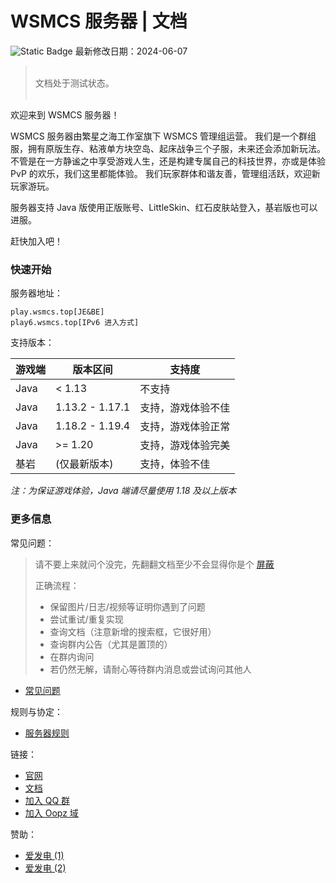 # WSMCS 服务器 | 文档
![Static Badge](https://img.shields.io/badge/version-0.0.1-blue?link=a) 最新修改日期：2024-06-07

> <br/>
> 文档处于测试状态。<br/>
> <br/>

欢迎来到 WSMCS 服务器！

WSMCS 服务器由繁星之海工作室旗下 WSMCS 管理组运营。
我们是一个群组服，拥有原版生存、粘液单方块空岛、起床战争三个子服，未来还会添加新玩法。
不管是在一方静谧之中享受游戏人生，还是构建专属自己的科技世界，亦或是体验 PvP 的欢乐，我们这里都能体验。
我们玩家群体和谐友善，管理组活跃，欢迎新玩家游玩。

服务器支持 Java 版使用正版账号、LittleSkin、红石皮肤站登入，基岩版也可以进服。

赶快加入吧！

### 快速开始

服务器地址：

```
play.wsmcs.top[JE&BE]
play6.wsmcs.top[IPv6 进入方式]
```

支持版本：

| 游戏端  | 版本区间            | 支持度        |
|------|-----------------|------------|
| Java | < 1.13        | 不支持 |
| Java | 1.13.2 - 1.17.1 | 支持，游戏体验不佳  |
| Java | 1.18.2 - 1.19.4 | 支持，游戏体验正常  |
| Java | >= 1.20   | 支持，游戏体验完美  |
| 基岩   | (仅最新版本)         | 支持，体验不佳    |

_注：为保证游戏体验，Java 端请尽量使用 1.18 及以上版本_

### 更多信息

常见问题：

> 请不要上来就问个没完，先翻翻文档至少不会显得你是个 [屏蔽](https://www.bing.com/search?q=傻逼)
>
> 正确流程：
> - 保留图片/日志/视频等证明你遇到了问题
> - 尝试重试/重复实现
> - 查询文档（注意新增的搜索框，它很好用）
> - 查询群内公告（尤其是置顶的）
> - 在群内询问
> - 若仍然无解，请耐心等待群内消息或尝试询问其他人

- [常见问题](faq.md)

规则与协定：

- [服务器规则](server/rule/server-rules.md)

链接：

- [官网](https://www.wsmcs.top)
- [文档](https://www.wsmcs.top/docs.html)
- [加入 QQ 群](https://qm.qq.com/cgi-bin/qm/qr?k=WOnlBYc0EgwYUcITzl2b1Uw3k2ogUqE2&jump_from=webapi&authKey=6KIjSZ2N7PY6YW5ZEewQu6n8EiZ/IEVkRXRjCHQWCcY6KYXH1qW5f9er5c0/6nmw)
- [加入 Oopz 域](https://oopz.cn/i/AKehau)

赞助：
- [爱发电 (1)](https://afdian.net/a/Tom_Chicken)
- [爱发电 (2)](https://afdian.net/a/ApartTUSITU)